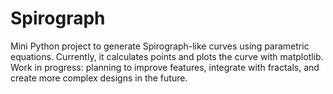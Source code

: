 # Spirograph
Mini Python project to generate Spirograph-like curves using parametric equations.  Currently, it calculates points and plots the curve with matplotlib.  Work in progress: planning to improve features, integrate with fractals, and create more complex designs in the future.
